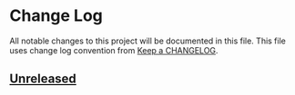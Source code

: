 # Change Log
All notable changes to this project will be documented in this file.
This file uses change log convention from [Keep a CHANGELOG](http://keepachangelog.com).

## [Unreleased][unreleased]


[unreleased]: https://github.com/dgnest/ansible-role-haproxy/compare/0.0.4...HEAD
[0.0.4]: https://github.com/dgnest/ansible-role-haproxy/compare/0.0.3...0.0.4
[0.0.3]: https://github.com/dgnest/ansible-role-haproxy/compare/0.0.2...0.0.3
[0.0.2]: https://github.com/dgnest/ansible-role-haproxy/compare/0.0.1...0.0.2
[0.0.1]: https://github.com/dgnest/ansible-role-haproxy/compare/0.0.0...0.0.1

[CHANGELOG.md]: CHANGELOG.md
[CONTRIBUTING.md]: CONTRIBUTING.md
[LICENCE]: LICENCE
[README.md]: README.md
